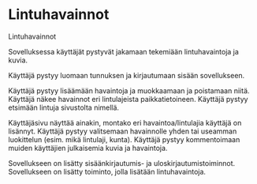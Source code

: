 # Lintuhavainnot


Lintuhavainnot

Sovelluksessa käyttäjät pystyvät jakamaan tekemiään lintuhavaintoja ja kuvia. 

Käyttäjä pystyy luomaan tunnuksen ja kirjautumaan sisään sovellukseen.

Käyttäjä pystyy lisäämään havaintoja ja muokkaamaan ja poistamaan niitä.
Käyttäjä näkee havainnot eri lintulajeista paikkatietoineen.
Käyttäjä pystyy etsimään lintuja sivustolta nimellä.

Käyttäjäsivu näyttää ainakin, montako eri havaintoa/lintulajia käyttäjä on lisännyt.
Käyttäjä pystyy valitsemaan havainnolle yhden tai useamman luokittelun (esim. mikä lintulaji, kunta).
Käyttäjä pystyy kommentoimaan muiden käyttäjien julkaisemia kuvia ja havaintoja.

Sovellukseen on lisätty sisäänkirjautumis- ja uloskirjautumistoiminnot.
Sovellukseen on lisätty toiminto, jolla lisätään lintuhavaintoja.
